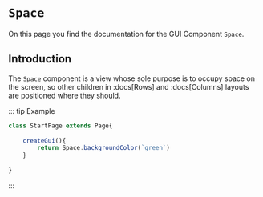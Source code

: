 <script>
	import ViewApp from '$lib/ViewApp.svelte'
</script>

# `Space`
On this page you find the documentation for the GUI Component `Space`.

## Introduction
The `Space` component is a view whose sole purpose is to occupy space on the screen, so other children in :docs[Rows] and :docs[Columns] layouts are positioned where they should.

::: tip Example

```js baga-show-editor-code
class StartPage extends Page{
	
	createGui(){
		return Space.backgroundColor(`green`)
	}
	
}
```

:::